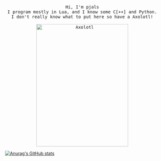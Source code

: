 <p align="center">
  <br><br>
  <samp>
    Hi, I'm pjals
    <br>
    I program mostly in Lua, and I know some C[++] and Python.
    <br>
    I don't really know what to put here so have a Axolotl!
    <br><br>
    <img src='https://science.sciencemag.org/content/sci/355/6325/592.1/F1.large.jpg' alt='Axolotl' width="300" height="400">
  </samp>
</p>

[![Anurag's GitHub stats](https://github-readme-stats.vercel.app/api?username=devomaa)](https://github.com/anuraghazra/github-readme-stats)
